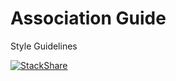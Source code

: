 Association Guide
=====================

Style Guidelines

[![StackShare](https://img.shields.io/badge/tech-stack-0690fa.svg?style=flat)](https://stackshare.io/lexvonbon/my-stack)
